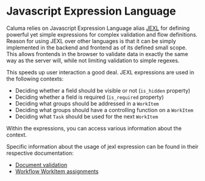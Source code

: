 # Javascript Expression Language

Caluma relies on Javascript Expression Language alias [JEXL](https://github.com/TomFrost/Jexl) for defining powerful yet simple expressions for complex validation and flow definitions. Reason for using JEXL over other languages is that it can be simply implemented in the backend and frontend as of its defined small scope. This allows frontends in the browser to validate data in exactly the same way as the server will, while not limiting validation to simple regexes.

This speeds up user interaction a good deal. JEXL expressions are used in the following contexts:

* Deciding whether a field should be visible or not (`is_hidden` property)
* Deciding whether a field is required (`is_required` property)
* Deciding what groups should be addressed in a `WorkItem`
* Deciding what groups should have a controlling function on a `WorkItem`
* Deciding what `Task` should be used for the next `WorkItem`

Within the expressions, you can access various information about the context.

Specific information about the usage of jexl expression can be found in their respective documentation:

* [Document validation](validation.md)
* [Workflow WorkItem assignments](workflow-workitem-assignments.md)
